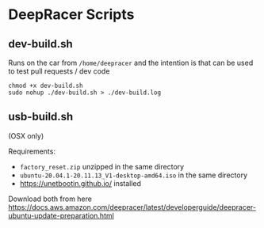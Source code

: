 # DeepRacer Scripts

## dev-build.sh

Runs on the car from `/home/deepracer` and the intention is that can be used to test pull requests / dev code

    chmod +x dev-build.sh
    sudo nohup ./dev-build.sh > ./dev-build.log

## usb-build.sh

(OSX only)

Requirements:
* `factory_reset.zip` unzipped in the same directory
* `ubuntu-20.04.1-20.11.13_V1-desktop-amd64.iso` in the same directory
* https://unetbootin.github.io/ installed

Download both from here https://docs.aws.amazon.com/deepracer/latest/developerguide/deepracer-ubuntu-update-preparation.html